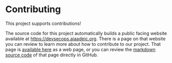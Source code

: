 # Contributing

This project supports contributions!

The source code for this project automatically builds a public facing website available at <https://devsecops.aiaadeic.org>.
There is a page on that website you can review to learn more about how to contribute to our project.
That page is [available here](https://devsecops.aiaadeic.org/about/contributing.html) as a web page,
or you can review the [markdown source code](https://github.com/aiaa-deic/devsecops/tree/main/docs/about/contributing.md) of that page directly in GitHub.
